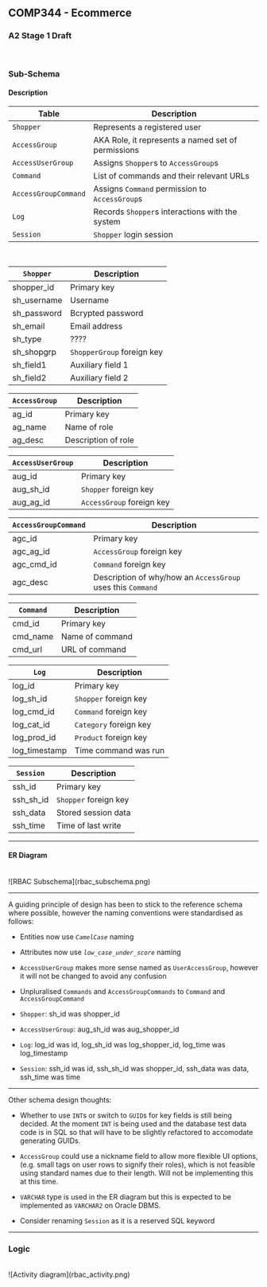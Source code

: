 ## COMP344 - Ecommerce
### A2 Stage 1 Draft
<br>

### Sub-Schema


#### Description
| Table                | Description                                        |
| -------------------- | -------------------------------------------------- |
| `Shopper`            | Represents a registered user                       |
| `AccessGroup`        | AKA Role, it represents a named set of permissions |
| `AccessUserGroup`    | Assigns `Shopper`s to `AccessGroup`s               |
| `Command`            | List of commands and their relevant URLs           |
| `AccessGroupCommand` | Assigns `Command` permission to `AccessGroup`s     |
| `Log`                | Records `Shopper`s interactions with the system    |
| `Session`            | `Shopper` login session                            |
<br>

| `Shopper`     | Description       |
| ------------- | ----------------- |
| shopper_id    | Primary key       |
| sh_username   | Username          |
| sh_password   | Bcrypted password |
| sh_email      | Email address     |
| sh_type       | ????              |
| sh_shopgrp    | `ShopperGroup` foreign key |
| sh_field1     | Auxiliary field 1 |
| sh_field2     | Auxiliary field 2 |


| `AccessGroup` | Description         |
| ------------- | ------------------- |
| ag_id         | Primary key         |
| ag_name       | Name of role        |
| ag_desc       | Description of role |


| `AccessUserGroup`  | Description               |
| ------------------ | ------------------------- |
| aug_id             | Primary key               |
| aug_sh_id          | `Shopper` foreign key     |
| aug_ag_id          | `AccessGroup` foreign key |


| `AccessGroupCommand` | Description               |
| -------------------- | ------------------------- |
| agc_id               | Primary key               |
| agc_ag_id            | `AccessGroup` foreign key |
| agc_cmd_id           | `Command` foreign key     |
| agc_desc             | Description of why/how an `AccessGroup` uses this `Command` |


| `Command` | Description     |
| --------- | --------------- |
| cmd_id    | Primary key     |
| cmd_name  | Name of command |
| cmd_url   | URL of command  |


| `Log`         | Description            |
| ------------- | ---------------------- |
| log_id        | Primary key            |
| log_sh_id     | `Shopper` foreign key  |
| log_cmd_id    | `Command` foreign key  |
| log_cat_id    | `Category` foreign key |
| log_prod_id   | `Product` foreign key  |
| log_timestamp | Time command was run   |


| `Session` | Description           |
| --------- | --------------------- |
| ssh_id    | Primary key           |
| ssh_sh_id | `Shopper` foreign key |
| ssh_data  | Stored session data   |
| ssh_time  | Time of last write    |
____________________________________________________________________________________________________


#### ER Diagram
<br>
![RBAC Subschema](rbac_subschema.png)

____________________________________________________________________________________________________

A guiding principle of design has been to stick to the reference schema where possible,
however the naming conventions were standardised as follows:

- Entities now use *`CamelCase`* naming

- Attributes now use *`low_case_under_score`* naming

- `AccessUserGroup` makes more sense named as `UserAccessGroup`, however it will not be
  changed to avoid any confusion

- Unpluralised `Commands` and `AccessGroupCommands` to `Command` and `AccessGroupCommand`

- `Shopper`:
  sh_id was shopper_id

- `AccessUserGroup`:
  aug_sh_id was aug_shopper_id

- `Log`:
  log_id was id,
  log_sh_id was log_shopper_id,
  log_time was log_timestamp

- `Session`:
  ssh_id was id,
  ssh_sh_id was shopper_id,
  ssh_data was data,
  ssh_time was time

____________________________________________________________________________________________________

Other schema design thoughts:

- Whether to use `INT`s or switch to `GUID`s for key fields is still being decided. At the
  moment `INT` is being used and the database test data code is in SQL so that will
  have to be slightly refactored to accomodate generating GUIDs.

- `AccessGroup` could use a nickname field to allow more flexible UI options, (e.g. small tags
  on user rows to signify their roles), which is not feasible using standard names
  due to their length. Will not be implementing this at this time.

- `VARCHAR` type is used in the ER diagram but this is expected to be implemented as
  `VARCHAR2` on Oracle DBMS.

- Consider renaming `Session` as it is a reserved SQL keyword
____________________________________________________________________________________________________


### Logic

<br>
![Activity diagram](rbac_activity.png)

